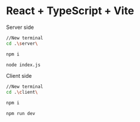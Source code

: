 # React + TypeScript + Vite


Server side 
``` bash
//New terminal 
cd .\server\

npm i 

node index.js
```

Client side 
``` bash
//New terminal 
cd .\client\

npm i 

npm run dev
```
